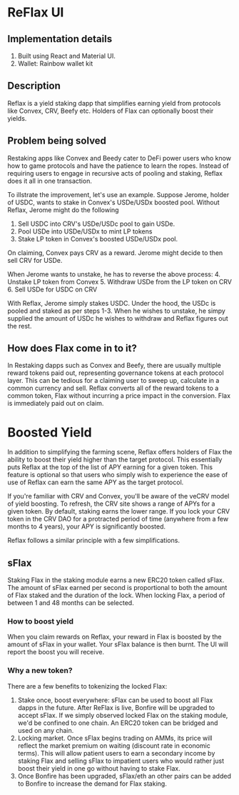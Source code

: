 # ReFlax UI

## Implementation details
1. Built using React and Material UI.
2. Wallet: Rainbow wallet kit

## Description
Reflax is a yield staking dapp that simplifies earning yield from protocols like Convex, CRV, Beefy etc. Holders of Flax can optionally boost their yields.

## Problem being solved
Restaking apps like Convex and Beedy cater to DeFi power users who know how to game protocols and have the patience to learn the ropes. Instead of requiring users to engage in recursive acts of pooling and staking, Reflax does it all in one transaction. 

To illstrate the improvement, let's use an example. Suppose Jerome, holder of USDC, wants to stake in Convex's USDe/USDx boosted pool. Without Reflax, Jerome might do the following

1. Sell USDC into CRV's USDe/USDc pool to gain USDe.
2. Pool USDe into USDe/USDx to mint LP tokens
3. Stake LP token in Convex's boosted USDe/USDx pool.

On claiming, Convex pays CRV as a reward. Jerome might decide to then sell CRV for USDe.

When Jerome wants to unstake, he has to reverse the above process:
4. Unstake LP token from Convex
5. Withdraw USDe from the LP token on CRV
6. Sell USDe for USDC on CRV


With Reflax, Jerome simply stakes USDC. Under the hood, the USDc is pooled and staked as per steps 1-3. When he wishes to unstake, he simpy supplied the amount of USDc he wishes to withdraw and Reflax figures out the rest.

## How does Flax come in to it?
In Restaking dapps such as Convex and Beefy, there are usually multiple reward tokens paid out, representing governance tokens at each protocol layer. This can be tedious for a claiming user to sweep up, calculate in a common currency and sell. Reflax converts all of the reward tokens to a common token, Flax without incurring a price impact in the conversion. 
Flax is immediately paid out on claim.

# Boosted Yield
In addition to simplifying the farming scene, Reflax offers holders of Flax the ability to boost their yield higher than the target protocol. This essentially puts Reflax at the top of the list of APY earning for a given token. This feature is optional so that users who simply wish to experience the ease of use of Reflax can earn the same APY as the target protocol.

If you're familiar with CRV and Convex, you'll be aware of the veCRV model of yield boosting. To refresh, the CRV site shows a range of APYs for a given token. By default, staking earns the lower range. If you lock your CRV token in the CRV DAO for a protracted period of time (anywhere from a few months to 4 years), your APY is significantly boosted.

Reflax follows a similar principle with a few simplifications.

## sFlax
Staking Flax in the staking module earns a new ERC20 token called sFlax. The amount of sFlax earned per second is proportional to both the amount of Flax staked and the duration of the lock. When locking Flax, a period of between 1 and 48 months can be selected.

### How to boost yield

When you claim rewards on Reflax, your reward in Flax is boosted by the amount of sFlax in your wallet. Your sFlax balance is then burnt. The UI will report the boost you will receive.

### Why a new token?

There are a few benefits to tokenizing the locked Flax: 
1. Stake once, boost everywhere: sFlax can be used to boost all Flax dapps in the future. After ReFlax is live, Bonfire will be upgraded to accept sFlax. If we simply observed locked Flax on the staking module, we'd be confined to one chain. An ERC20 token can be bridged and used on any chain.
2. Locking market. Once sFlax begins trading on AMMs, its price will reflect the market premium on waiting (discount rate in economic terms). This will allow patient users to earn a secondary income by staking Flax and selling sFlax to impatient users who would rather just boost their yield in one go without having to stake Flax.
3. Once Bonfire has been upgraded, sFlax/eth an other pairs can be added to Bonfire to increase the demand for Flax staking.